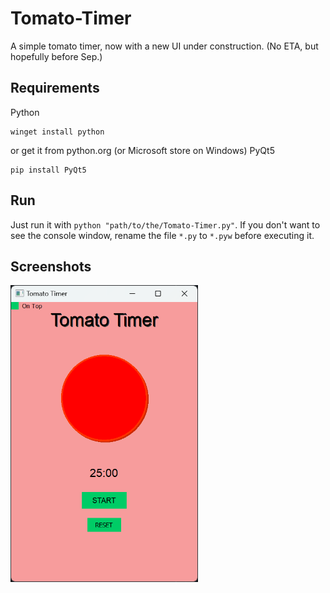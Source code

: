 # Tomato-Timer
A simple tomato timer, now with a new UI under construction. (No ETA, but hopefully before Sep.)
## Requirements
Python
```
winget install python
```
or get it from python.org (or Microsoft store on Windows)
PyQt5
```
pip install PyQt5
```
## Run
Just run it with `python "path/to/the/Tomato-Timer.py"`. If you don't want to see the console window, rename the file ```*.py``` to ```*.pyw``` before executing it.
## Screenshots
<img src="https://github.com/leafpmpmp/Tomato-Clock/blob/main/src/screenshot1.png" width="300" />
